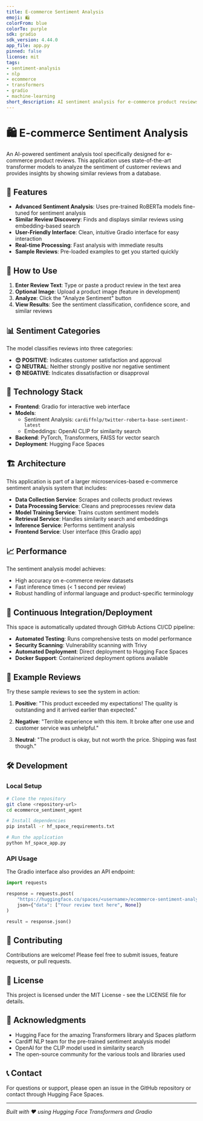 ```yaml
---
title: E-commerce Sentiment Analysis
emoji: 🛍️
colorFrom: blue
colorTo: purple
sdk: gradio
sdk_version: 4.44.0
app_file: app.py
pinned: false
license: mit
tags:
- sentiment-analysis
- nlp
- ecommerce
- transformers
- gradio
- machine-learning
short_description: AI sentiment analysis for e-commerce product reviews
---
```


# 🛍️ E-commerce Sentiment Analysis

An AI-powered sentiment analysis tool specifically designed for e-commerce product reviews. This application uses state-of-the-art transformer models to analyze the sentiment of customer reviews and provides insights by showing similar reviews from a database.

## 🚀 Features

- **Advanced Sentiment Analysis**: Uses pre-trained RoBERTa models fine-tuned for sentiment analysis
- **Similar Review Discovery**: Finds and displays similar reviews using embedding-based search
- **User-Friendly Interface**: Clean, intuitive Gradio interface for easy interaction
- **Real-time Processing**: Fast analysis with immediate results
- **Sample Reviews**: Pre-loaded examples to get you started quickly

## 🎯 How to Use

1. **Enter Review Text**: Type or paste a product review in the text area
2. **Optional Image**: Upload a product image (feature in development)
3. **Analyze**: Click the "Analyze Sentiment" button
4. **View Results**: See the sentiment classification, confidence score, and similar reviews

## 📊 Sentiment Categories

The model classifies reviews into three categories:

- **😊 POSITIVE**: Indicates customer satisfaction and approval
- **😐 NEUTRAL**: Neither strongly positive nor negative sentiment
- **😞 NEGATIVE**: Indicates dissatisfaction or disapproval

## 🔧 Technology Stack

- **Frontend**: Gradio for interactive web interface
- **Models**: 
  - Sentiment Analysis: `cardiffnlp/twitter-roberta-base-sentiment-latest`
  - Embeddings: OpenAI CLIP for similarity search
- **Backend**: PyTorch, Transformers, FAISS for vector search
- **Deployment**: Hugging Face Spaces

## 🏗️ Architecture

This application is part of a larger microservices-based e-commerce sentiment analysis system that includes:

- **Data Collection Service**: Scrapes and collects product reviews
- **Data Processing Service**: Cleans and preprocesses review data
- **Model Training Service**: Trains custom sentiment models
- **Retrieval Service**: Handles similarity search and embeddings
- **Inference Service**: Performs sentiment analysis
- **Frontend Service**: User interface (this Gradio app)

## 📈 Performance

The sentiment analysis model achieves:
- High accuracy on e-commerce review datasets
- Fast inference times (< 1 second per review)
- Robust handling of informal language and product-specific terminology

## 🔄 Continuous Integration/Deployment

This space is automatically updated through GitHub Actions CI/CD pipeline:

- **Automated Testing**: Runs comprehensive tests on model performance
- **Security Scanning**: Vulnerability scanning with Trivy
- **Automated Deployment**: Direct deployment to Hugging Face Spaces
- **Docker Support**: Containerized deployment options available

## 📝 Example Reviews

Try these sample reviews to see the system in action:

1. **Positive**: "This product exceeded my expectations! The quality is outstanding and it arrived earlier than expected."

2. **Negative**: "Terrible experience with this item. It broke after one use and customer service was unhelpful."

3. **Neutral**: "The product is okay, but not worth the price. Shipping was fast though."

## 🛠️ Development

### Local Setup

```bash
# Clone the repository
git clone <repository-url>
cd ecommerce_sentiment_agent

# Install dependencies
pip install -r hf_space_requirements.txt

# Run the application
python hf_space_app.py
```

### API Usage

The Gradio interface also provides an API endpoint:

```python
import requests

response = requests.post(
    "https://huggingface.co/spaces/<username>/ecommerce-sentiment-analysis/api/predict",
    json={"data": ["Your review text here", None]}
)

result = response.json()
```

## 🤝 Contributing

Contributions are welcome! Please feel free to submit issues, feature requests, or pull requests.

## 📄 License

This project is licensed under the MIT License - see the LICENSE file for details.

## 🙏 Acknowledgments

- Hugging Face for the amazing Transformers library and Spaces platform
- Cardiff NLP team for the pre-trained sentiment analysis model
- OpenAI for the CLIP model used in similarity search
- The open-source community for the various tools and libraries used

## 📞 Contact

For questions or support, please open an issue in the GitHub repository or contact through Hugging Face Spaces.

---

*Built with ❤️ using Hugging Face Transformers and Gradio*